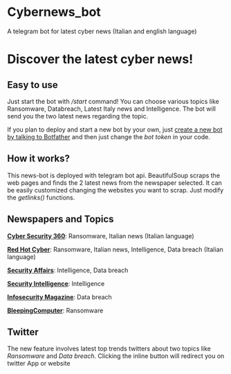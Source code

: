 # Cybernews_bot
A telegram bot for latest cyber news (Italian and english language)

# Discover the latest cyber news!

## Easy to use

Just start the bot with */start* command!
You can choose various topics like Ransomware, Databreach, Latest Italy news and Intelligence.
The bot will send you the two latest news regarding the topic.

If you plan to deploy and start a new bot by your own, just [create a new bot by talking to Botfather](https://t.me/botfather) and then just change the *bot token* in your code. 

## How it works?
This news-bot is deployed with telegram bot api. BeautifulSoup scraps the web pages and finds the 2 latest news from the newspaper selected.
It can be easily customized changing the websites you want to scrap. Just modify the *getlinks()* functions.

## Newspapers and Topics

[**Cyber Security 360**](https://www.cybersecurity360.it/): Ransomware, Italian news (Italian language)

[**Red Hot Cyber**](https://www.redhotcyber.com/): Ransomware, Italian news, Intelligence, Data breach (Italian language)

[**Security Affairs**](https://securityaffairs.co/wordpress/): Intelligence, Data breach

[**Security Intelligence**](https://securityintelligence.com/): Intelligence

[**Infosecurity Magazine**](https://www.infosecurity-magazine.com/): Data breach

[**BleepingComputer**](https://www.bleepingcomputer.com/): Ransomware

## Twitter

The new feature involves latest top trends twitters about two topics like *Ransomware* and *Data breach*. Clicking the inline button will redirect you on twitter App or website
